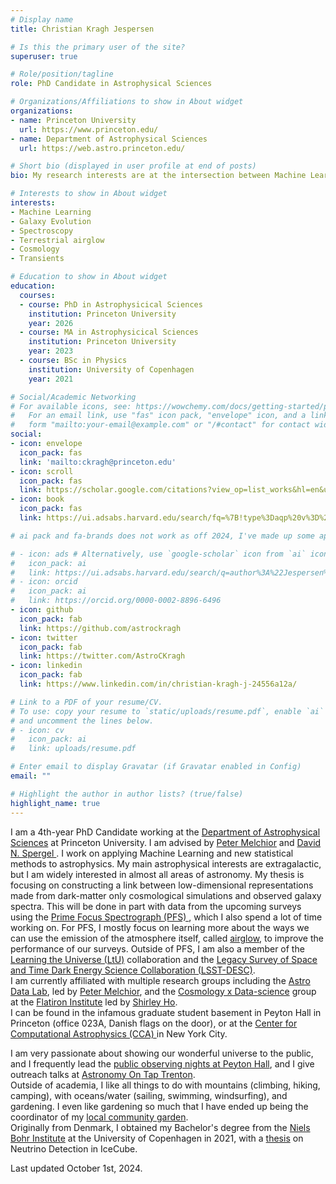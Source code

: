 ```yaml
---
# Display name
title: Christian Kragh Jespersen

# Is this the primary user of the site?
superuser: true

# Role/position/tagline
role: PhD Candidate in Astrophysical Sciences

# Organizations/Affiliations to show in About widget
organizations:
- name: Princeton University
  url: https://www.princeton.edu/
- name: Department of Astrophysical Sciences
  url: https://web.astro.princeton.edu/

# Short bio (displayed in user profile at end of posts)
bio: My research interests are at the intersection between Machine Learning, galaxy formation and evolution, big surveys, and cosmology

# Interests to show in About widget
interests:
- Machine Learning
- Galaxy Evolution
- Spectroscopy
- Terrestrial airglow
- Cosmology
- Transients

# Education to show in About widget
education:
  courses:
  - course: PhD in Astrophysicical Sciences
    institution: Princeton University
    year: 2026
  - course: MA in Astrophysicical Sciences
    institution: Princeton University
    year: 2023
  - course: BSc in Physics
    institution: University of Copenhagen
    year: 2021

# Social/Academic Networking
# For available icons, see: https://wowchemy.com/docs/getting-started/page-builder/#icons
#   For an email link, use "fas" icon pack, "envelope" icon, and a link in the
#   form "mailto:your-email@example.com" or "/#contact" for contact widget.
social:
- icon: envelope
  icon_pack: fas
  link: 'mailto:ckragh@princeton.edu'
- icon: scroll 
  icon_pack: fas
  link: https://scholar.google.com/citations?view_op=list_works&hl=en&user=0FjNowwAAAAJ
- icon: book 
  icon_pack: fas
  link: https://ui.adsabs.harvard.edu/search/fq=%7B!type%3Daqp%20v%3D%24fq_database%7D&fq_database=(database%3Aastronomy%20OR%20database%3Aphysics)&q=((author%3A%22Jespersen%2C%20Christian%20K.%22%20or%20author%3A%22Kragh%20Jespersen%2C%20Christian%22)%20AND%20year%3A2020-)&sort=date%20desc%2C%20bibcode%20desc&p_=0

# ai pack and fa-brands does not work as off 2024, I've made up some approximate replacements, see above

# - icon: ads # Alternatively, use `google-scholar` icon from `ai` icon pack
#   icon_pack: ai
#   link: https://ui.adsabs.harvard.edu/search/q=author%3A%22Jespersen%2C%20Christian%20K.%22&sort=date%20desc%2C%20bibcode%20desc&p_=0
# - icon: orcid
#   icon_pack: ai
#   link: https://orcid.org/0000-0002-8896-6496
- icon: github
  icon_pack: fab
  link: https://github.com/astrockragh
- icon: twitter
  icon_pack: fab
  link: https://twitter.com/AstroCKragh
- icon: linkedin
  icon_pack: fab
  link: https://www.linkedin.com/in/christian-kragh-j-24556a12a/

# Link to a PDF of your resume/CV.
# To use: copy your resume to `static/uploads/resume.pdf`, enable `ai` icons in `params.toml`, 
# and uncomment the lines below.
# - icon: cv
#   icon_pack: ai
#   link: uploads/resume.pdf

# Enter email to display Gravatar (if Gravatar enabled in Config)
email: ""

# Highlight the author in author lists? (true/false)
highlight_name: true
---
```


I am a 4th-year PhD Candidate working at the [Department of Astrophysical Sciences](https://web.astro.princeton.edu) at Princeton University. I am advised by <a href="https://pmelchior.net/">Peter Melchior</a> and <a href="https://en.wikipedia.org/wiki/David_Spergel"> David N. Spergel </a>.
I work on applying Machine Learning and new statistical methods to astrophysics. My main astrophysical interests are extragalactic, but I am widely interested in almost all areas of astronomy. My thesis is focusing on constructing a link between low-dimensional representations made from dark-matter only cosmological simulations and observed galaxy spectra. This will be done in part with data from the upcoming surveys using the <a href="https://pfs.ipmu.jp/"> Prime Focus Spectrograph (PFS) </a>, which I also spend a lot of time working on. For PFS, I mostly focus on learning more about the ways we can use the emission of the atmosphere itself, called [airglow](http://dx.doi.org/10.1117/12.3018016), to improve the performance of our surveys.  Outside of PFS, I am also a member of the [Learning the Universe (LtU)](https://www.learning-the-universe.org/) collaboration and the [Legacy Survey of Space and Time Dark Energy Science Collaboration (LSST-DESC)](https://lsstdesc.org/).<br/>
I am currently affiliated with multiple research groups including the <a href="https://astro-data-lab.github.io/">Astro Data Lab</a>, led by <a href="https://pmelchior.net/">Peter Melchior</a>, and the <a href="https://www.simonsfoundation.org/flatiron/center-for-computational-astrophysics/cosmology-x-data-science/"> Cosmology x Data-science</a> group at the 
<a href="https://www.simonsfoundation.org/flatiron/center-for-computational-astrophysics/"> Flatiron Institute</a> led by 
<a href="https://users.flatironinstitute.org/~sho/index.html"> Shirley Ho</a>. <br/> I can be found in the infamous graduate student basement
in Peyton Hall in Princeton (office 023A, Danish flags on the door), or at the <a href="https://www.simonsfoundation.org/flatiron/center-for-computational-astrophysics/"> Center for Computational Astrophysics (CCA) </a> in New York City.

I am very passionate about showing our wonderful universe to the public, and I frequently lead the [public observing nights at Peyton Hall](https://www.astro.princeton.edu/observatory/publicobserving.php), and I give outreach talks at [Astronomy On Tap Trenton](https://astronomyontap.org/locations/trenton-nj/).<br/>
Outside of academia, I like all things to do with mountains (climbing, hiking, camping), with oceans/water (sailing, swimming, windsurfing), and gardening. I even like gardening so much that I have ended up being the coordinator of my [local community garden](https://lakesidecommittee.princeton.edu/lakeside-community-garden/).<br/>
Originally from Denmark, I obtained my Bachelor's degree from the [Niels Bohr Institute](https://nbi.ku.dk/english/) at the University of Copenhagen in 2021, with a [thesis](https://astrockragh.github.io/project/neutrino_ml/) on Neutrino Detection in IceCube.

Last updated October 1st, 2024.

 <!-- {{< icon name="download" pack="fas" >}} Download my {{< staticref "uploads/demo_resume.pdf" "newtab" >}}resumé{{< /staticref >}}. -->
